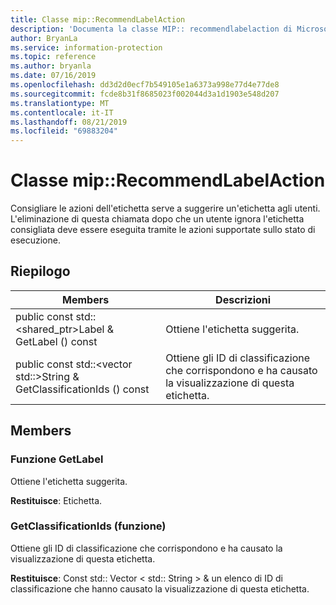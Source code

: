 ```yaml
---
title: Classe mip::RecommendLabelAction
description: 'Documenta la classe MIP:: recommendlabelaction di Microsoft Information Protection (MIP) SDK.'
author: BryanLa
ms.service: information-protection
ms.topic: reference
ms.author: bryanla
ms.date: 07/16/2019
ms.openlocfilehash: dd3d2d0ecf7b549105e1a6373a998e77d4e77de8
ms.sourcegitcommit: fcde8b31f8685023f002044d3a1d1903e548d207
ms.translationtype: MT
ms.contentlocale: it-IT
ms.lasthandoff: 08/21/2019
ms.locfileid: "69883204"
---
```

# <a name="class-miprecommendlabelaction"></a>Classe mip::RecommendLabelAction 
Consigliare le azioni dell'etichetta serve a suggerire un'etichetta agli utenti. L'eliminazione di questa chiamata dopo che un utente ignora l'etichetta consigliata deve essere eseguita tramite le azioni supportate sullo stato di esecuzione.
  
## <a name="summary"></a>Riepilogo
 Members                        | Descrizioni                                
--------------------------------|---------------------------------------------
public const std::\<shared_ptr\>Label & GetLabel () const  |  Ottiene l'etichetta suggerita.
public const std::\<vector std::\>String & GetClassificationIds () const  |  Ottiene gli ID di classificazione che corrispondono e ha causato la visualizzazione di questa etichetta.
  
## <a name="members"></a>Members
  
### <a name="getlabel-function"></a>Funzione GetLabel
Ottiene l'etichetta suggerita.

  
**Restituisce**: Etichetta.
  
### <a name="getclassificationids-function"></a>GetClassificationIds (funzione)
Ottiene gli ID di classificazione che corrispondono e ha causato la visualizzazione di questa etichetta.

  
**Restituisce**: Const std:: Vector < std:: String > & un elenco di ID di classificazione che hanno causato la visualizzazione di questa etichetta.